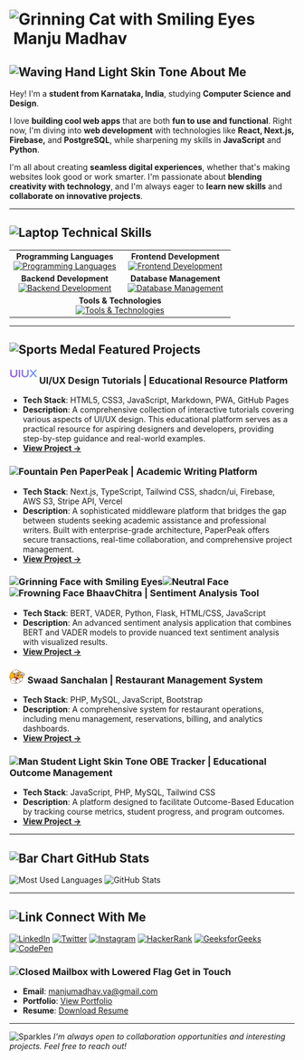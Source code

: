 <h1><span class="emoji"><img draggable="false" src="https://raw.githubusercontent.com/Tarikul-Islam-Anik/Animated-Fluent-Emojis/master/Emojis/Smilies/Grinning%20Cat%20with%20Smiling%20Eyes.png" alt="Grinning Cat with Smiling Eyes" width="50" height="50" /></span>&nbsp;Manju Madhav</h1>

<h2><span class="emoji"><img draggable="false" src="https://raw.githubusercontent.com/Tarikul-Islam-Anik/Animated-Fluent-Emojis/master/Emojis/Hand%20gestures/Waving%20Hand%20Light%20Skin%20Tone.png" alt="Waving Hand Light Skin Tone" width="25" height="25" /></span>&nbsp;About Me</h2>

<div class="about-content">
  <p>Hey! I'm a <strong>student from Karnataka, India</strong>, studying <strong>Computer Science and Design</strong>.</p>

  <p>I love <strong>building cool web apps</strong> that are both <strong>fun to use and functional</strong>. Right now, I'm diving into <strong>web development</strong> with technologies like <strong>React, Next.js, Firebase,</strong> and <strong>PostgreSQL</strong>, while sharpening my skills in <strong>JavaScript</strong> and <strong>Python</strong>.</p>

  <p>I'm all about creating <strong>seamless digital experiences</strong>, whether that's making websites look good or work smarter. I'm passionate about <strong>blending creativity with technology</strong>, and I'm always eager to <strong>learn new skills</strong> and <strong>collaborate on innovative projects</strong>.</p>
</div>

<hr>

<h2><span class="emoji"><img draggable="false" src="https://raw.githubusercontent.com/Tarikul-Islam-Anik/Animated-Fluent-Emojis/master/Emojis/Objects/Laptop.png" alt="Laptop" width="25" height="25" /></span>&nbsp;Technical Skills</h2>

<table class="tech-skills">
  <tr>
    <td align="center" width="50%">
      <b>Programming Languages</b><br/>
      <a href="https://skillicons.dev">
        <img draggable="false" src="https://skillicons.dev/icons?i=js,java,py" alt="Programming Languages" height="50">
      </a>
    </td>
    <td align="center" width="50%">
      <b>Frontend Development</b><br/>
      <a href="https://skillicons.dev">
        <img draggable="false" src="https://skillicons.dev/icons?i=react,nextjs,html,css,tailwind,bootstrap&perline=3" alt="Frontend Development" height="110">
      </a>
    </td>
  </tr>
  <tr>
    <td align="center" width="50%">
      <b>Backend Development</b><br/>
      <a href="https://skillicons.dev">
        <img draggable="false" src="https://skillicons.dev/icons?i=php,flask" alt="Backend Development" height="50">
      </a>
    </td>
    <td align="center" width="50%">
      <b>Database Management</b><br/>
      <a href="https://skillicons.dev">
        <img draggable="false" src="https://skillicons.dev/icons?i=mongodb,mysql" alt="Database Management" height="50">
      </a>
    </td>
  </tr>
  <tr>
    <td colspan="2" align="center">
      <b>Tools & Technologies</b><br/>
      <a href="https://skillicons.dev">
        <img draggable="false" src="https://skillicons.dev/icons?i=git,figma" alt="Tools & Technologies" height="50">
      </a>
    </td>
  </tr>
</table>

<hr>

<h2><span class="emoji"><img draggable="false" src="https://raw.githubusercontent.com/Tarikul-Islam-Anik/Animated-Fluent-Emojis/master/Emojis/Activities/Sports%20Medal.png" alt="Sports Medal" width="25" height="25" /></span>&nbsp;Featured Projects</h2>

<div class="projects">
  <div class="project">
    <h3><span class="emoji"><img draggable="false" src="https://raw.githubusercontent.com/violetto-rose/violetto-rose/refs/heads/main/resources/uiux.png" alt="UIUX" height="25" /></span>&nbsp;UI/UX Design Tutorials | Educational Resource Platform</h3>
    <ul>
      <li><strong>Tech Stack</strong>: HTML5, CSS3, JavaScript, Markdown, PWA, GitHub Pages</li>
      <li><strong>Description</strong>: A comprehensive collection of interactive tutorials covering various aspects of UI/UX design. This educational platform serves as a practical resource for aspiring designers and developers, providing step-by-step guidance and real-world examples.</li>
      <li><strong><a href="https://violetto-rose.github.io/UI-UX/">View Project →</a></strong></li>
    </ul>
  </div>

  <div class="project">
    <h3><span class="emoji"><img draggable="false" src="https://raw.githubusercontent.com/Tarikul-Islam-Anik/Animated-Fluent-Emojis/master/Emojis/Objects/Fountain%20Pen.png" alt="Fountain Pen" width="25" height="25" /></span>&nbsp;PaperPeak | Academic Writing Platform</h3>
    <ul>
      <li><strong>Tech Stack</strong>: Next.js, TypeScript, Tailwind CSS, shadcn/ui, Firebase, AWS S3, Stripe API, Vercel</li>
      <li><strong>Description</strong>: A sophisticated middleware platform that bridges the gap between students seeking academic assistance and professional writers. Built with enterprise-grade architecture, PaperPeak offers secure transactions, real-time collaboration, and comprehensive project management.</li>
      <li><strong><a href="https://paperpeak.vercel.app/">View Project →</a></strong></li>
    </ul>
  </div>

  <div class="project">
    <h3><span class="emoji"><img draggable="false" src="https://raw.githubusercontent.com/Tarikul-Islam-Anik/Animated-Fluent-Emojis/master/Emojis/Smilies/Grinning%20Face%20with%20Smiling%20Eyes.png" alt="Grinning Face with Smiling Eyes" width="25" height="25" /><img draggable="false" src="https://raw.githubusercontent.com/Tarikul-Islam-Anik/Animated-Fluent-Emojis/master/Emojis/Smilies/Neutral%20Face.png" alt="Neutral Face" width="25" height="25" /><img draggable="false" src="https://raw.githubusercontent.com/Tarikul-Islam-Anik/Animated-Fluent-Emojis/master/Emojis/Smilies/Frowning%20Face.png" alt="Frowning Face" width="25" height="25" /></span>&nbsp;BhaavChitra | Sentiment Analysis Tool</h3>
    <ul>
      <li><strong>Tech Stack</strong>: BERT, VADER, Python, Flask, HTML/CSS, JavaScript</li>
      <li><strong>Description</strong>: An advanced sentiment analysis application that combines BERT and VADER models to provide nuanced text sentiment analysis with visualized results.</li>
      <li><strong><a href="https://github.com/violetto-rose/BhaavChitra">View Project →</a></strong></li>
    </ul>
  </div>

  <div class="project">
    <h3><span class="emoji"><img draggable="false" src="https://raw.githubusercontent.com/violetto-rose/violetto-rose/refs/heads/main/resources/swaadsanchalan.png" alt="Swaad Sanchalan" height="25" /></span>&nbsp;Swaad Sanchalan | Restaurant Management System</h3>
    <ul>
      <li><strong>Tech Stack</strong>: PHP, MySQL, JavaScript, Bootstrap</li>
      <li><strong>Description</strong>: A comprehensive system for restaurant operations, including menu management, reservations, billing, and analytics dashboards.</li>
      <li><strong><a href="https://github.com/violetto-rose/Swaad-Sanchalan">View Project →</a></strong></li>
    </ul>
  </div>

  <div class="project">
    <h3><span class="emoji"><img draggable="false" src="https://raw.githubusercontent.com/Tarikul-Islam-Anik/Animated-Fluent-Emojis/master/Emojis/People%20with%20professions/Man%20Student%20Light%20Skin%20Tone.png" alt="Man Student Light Skin Tone" width="25" height="25" /></span>&nbsp;OBE Tracker | Educational Outcome Management</h3>
    <ul>
      <li><strong>Tech Stack</strong>: JavaScript, PHP, MySQL, Tailwind CSS</li>
      <li><strong>Description</strong>: A platform designed to facilitate Outcome-Based Education by tracking course metrics, student progress, and program outcomes.</li>
      <li><strong><a href="https://github.com/violetto-rose/OBETracker">View Project →</a></strong></li>
    </ul>
  </div>
</div>

<hr>

<h2><span class="emoji"><img draggable="false" src="https://raw.githubusercontent.com/Tarikul-Islam-Anik/Animated-Fluent-Emojis/master/Emojis/Objects/Bar%20Chart.png" alt="Bar Chart" width="25" height="25" /></span>&nbsp;GitHub Stats</h2>

<div class="github-stats">
  <img draggable="false" src="https://github-readme-stats.vercel.app/api/top-langs?username=violetto-rose&show_icons=true&locale=en&layout=donut&theme=midnight-purple" alt="Most Used Languages" height="200" />
  <img draggable="false" src="https://github-readme-stats.vercel.app/api?username=violetto-rose&show_icons=true&locale=en&theme=midnight-purple" alt="GitHub Stats" height="200" />
</div>

<hr>

<h2><span class="emoji"><img draggable="false" src="https://raw.githubusercontent.com/Tarikul-Islam-Anik/Animated-Fluent-Emojis/master/Emojis/Objects/Link.png" alt="Link" width="25" height="25" /></span>&nbsp;Connect With Me</h2>

<div class="socials">
  <a href="https://linkedin.com/in/manjumadhav-va"><img draggable="false" src="https://img.shields.io/badge/-LinkedIn-0A66C2?style=for-the-badge&logo=linkedin&logoColor=white" alt="LinkedIn"></a>
  <a href="https://twitter.com/the_violetto"><img draggable="false" src="https://img.shields.io/badge/-Twitter-1DA1F2?style=for-the-badge&logo=twitter&logoColor=white" alt="Twitter"></a>
  <a href="https://instagram.com/manjumadhav.va"><img draggable="false" src="https://img.shields.io/badge/-Instagram-E4405F?style=for-the-badge&logo=instagram&logoColor=white" alt="Instagram"></a>
  <a href="https://www.hackerrank.com/manjumadhav_va"><img draggable="false" src="https://img.shields.io/badge/-HackerRank-2EC866?style=for-the-badge&logo=hackerrank&logoColor=white" alt="HackerRank"></a>
  <a href="https://auth.geeksforgeeks.org/user/manjumadhav_va/profile"><img draggable="false" src="https://img.shields.io/badge/-GeeksforGeeks-0F9D58?style=for-the-badge&logo=geeksforgeeks&logoColor=white" alt="GeeksforGeeks"></a>
  <a href="https://codepen.io/manju-madhav-v-a"><img draggable="false" src="https://img.shields.io/badge/-CodePen-000000?style=for-the-badge&logo=codepen&logoColor=white" alt="CodePen"></a>
</div>

<div class="contact">
  <h3><span class="emoji"><img draggable="false" src="https://raw.githubusercontent.com/Tarikul-Islam-Anik/Animated-Fluent-Emojis/master/Emojis/Objects/Closed%20Mailbox%20with%20Lowered%20Flag.png" alt="Closed Mailbox with Lowered Flag" width="25" height="25" /></span>&nbsp;Get in Touch</h3>
  <ul>
    <li><strong>Email</strong>: <a href="mailto:manjumadhav.va@gmail.com">manjumadhav.va@gmail.com</a></li>
    <li><strong>Portfolio</strong>: <a href="https://bit.ly/manjumadhav-xo">View Portfolio</a></li>
    <li><strong>Resume</strong>: <a href="https://github.com/violetto-rose/violetto-rose/blob/main/resources/Resume.pdf">Download Resume</a></li>
  </ul>
</div>

<hr>

<p class="footer"><img draggable="false" src="https://raw.githubusercontent.com/Tarikul-Islam-Anik/Animated-Fluent-Emojis/master/Emojis/Activities/Sparkles.png" alt="Sparkles" width="25" height="25" /> <em>I'm always open to collaboration opportunities and interesting projects. Feel free to reach out!</em></p>
